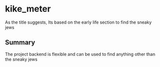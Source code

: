 # kike_meter

As the title suggests, Its based on the early life section to find the sneaky jews

## Summary

The project backend is flexible and can be used to find anything other than the sneaky jews
